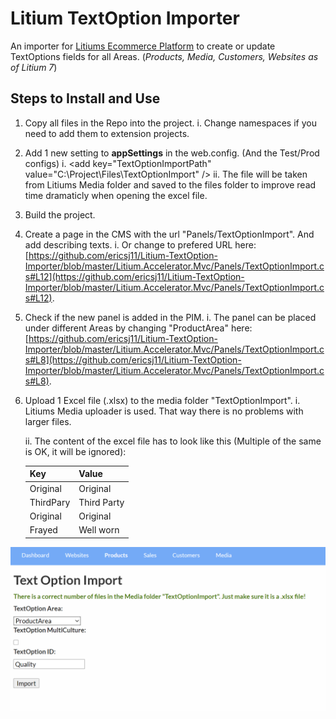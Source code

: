 # Litium TextOption Importer

An importer for [Litiums Ecommerce Platform](https://www.litium.com/) to create or update TextOptions fields for all Areas. (*Products, Media, Customers, Websites as of Litium 7*)

## Steps to Install and Use

 1. Copy all files in the Repo into the project. 
	 i. Change namespaces if you need to add them to extension projects.
 2. Add 1 new setting to **appSettings** in the web.config. (And the Test/Prod configs)
     i. <add key="TextOptionImportPath" value="C:\Project\Files\TextOptionImport\" /\>
	 ii. The file will be taken from Litiums Media folder and saved to the files folder to improve read time dramaticly when opening the excel file. 
 3. Build the project.
 4. Create a page in the CMS with the url "Panels/TextOptionImport".  And add describing texts.
	 i. Or change to prefered URL here: [https://github.com/ericsj11/Litium-TextOption-Importer/blob/master/Litium.Accelerator.Mvc/Panels/TextOptionImport.cs#L12](https://github.com/ericsj11/Litium-TextOption-Importer/blob/master/Litium.Accelerator.Mvc/Panels/TextOptionImport.cs#L12).
 5. Check if the new panel is added in the PIM.
	 i. The panel can be placed under different Areas by changing "ProductArea" here: [https://github.com/ericsj11/Litium-TextOption-Importer/blob/master/Litium.Accelerator.Mvc/Panels/TextOptionImport.cs#L8](https://github.com/ericsj11/Litium-TextOption-Importer/blob/master/Litium.Accelerator.Mvc/Panels/TextOptionImport.cs#L8).
 6. Upload 1 Excel file (.xlsx) to the media folder "TextOptionImport".
	 i. Litiums Media uploader is used. That way there is no problems with larger files. 

	 ii. The content of the excel file has to look like this (Multiple of the same is OK, it will be ignored): 
	 
    |Key|Value|
    |--|--|
    |Original|Original|
    |ThirdPary|Third Party|
    |Original|Original|
    |Frayed|Well worn|

![Import UI](/TextOptionImporter.PNG)
